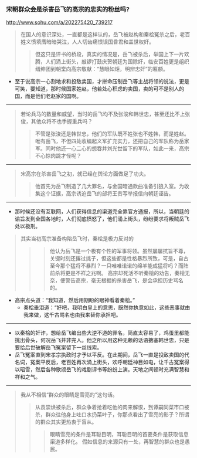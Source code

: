### 宋朝群众会是杀害岳飞的高宗的忠实的粉丝吗?
http://www.sohu.com/a/202275420_739217
>在国人的意识深处，一直都是这样认的，岳飞被赵构和秦桧冤杀之后，老百姓义愤填膺暗暗哭泣，人人切齿痛恨误国昏君和盖世权奸。
>>但这只是评书的桥段，真实的情况是，岳飞被杀后，举国上下一片欢腾，人们涌上街头，敲锣打鼓庆贺朝廷为国除奸，临安百姓更是组织缙绅团到朝堂向高宗敬献：“慧眼如炬，明辨忠奸”的匾额。
- 至于说高宗一心割地求和投敌卖国，才拼命压制岳飞等主战将领的说法，更是可笑，要知道，那时候国家姓赵，他若处心积虑的卖国，卖的可不是别人的国，而是他们老赵家的国啊。
---
>若论兵马的数量和威望，当时的岳飞均不及张浚和韩世忠，甚至还比不上张俊，其他众将不也手握重兵吗？
>>不管是张浚还是韩世忠，他们的军队既不姓张也不姓韩，而是姓赵。唯有岳飞，不但四处收编起义军扩充实力，还把自己的军队称为岳家军。同时他还一心二心的想吞并刘光世留下的军队，如此一来，高宗不心惊肉跳才怪呢？
---
>宋高宗在杀害岳飞之初，就已经在舆论方面做足了功夫。
>>他首先为岳飞制造了几大罪名，与金国暗通款曲准备引狼入室。为收集这个证据，高宗诱迫岳飞的部将王贵写举报信向朝廷诬告。
---
- 那时候还没有互联网，人们获得信息的渠道完全靠官方通报，所以，当朝廷的谕旨发到全国各地时，人们彻底愤怒了，他们涌上街头，纷纷要求将叛贼岳飞处以极刑。
>其实当初高宗准备构陷岳飞时，秦桧是极力反对的
>>>他认为岳飞是一个极有个性的军事将领。虽然屡屡抗旨不尊，关键时刻还撂过挑子，但这些都是性格暴烈所致，可是，自古至今那个猛将不暴烈？一只唯唯诺诺的绵羊能成猛将吗？而阵前杀将更是不祥之兆啊。
>>高宗却死活不听秦桧的劝告，秦桧无奈，便警告高宗，毫无根据的杀害岳飞，是会承担历史骂名的。
- 高宗点头道：“我知道，然后用期盼的眼神看着秦桧。”
  - 秦桧垂泪道：“好吧，我明白皇上的意思，既然你执意如此，这些恶事就由我来做，这千古骂名也由我来替你承担吧。
---
- 以秦桧的奸诈，想给岳飞编出些大逆不道的罪名，简直太容易了，鸡蛋里都能挑出骨头，何况岳飞并非完人。他之所以用这种无赖的话语搪塞韩世忠，只是要给后世破解岳飞冤案留下一丝线索。
- 岳飞冤案直到宋孝宗执政时才予以平反。在此期间，岳飞一直是投敌卖国的代名词，冤案平反后，老百姓再次涌上街头，欢呼朝廷神目如电，让千古冤案得以昭雪，然后各种歌颂岳飞的戏剧评书等纷纷上演。天地之间顿时充满智慧和祥和之气。
---
>我从不相信“群众的眼睛是雪亮的”这句话。
>>从袁崇焕被杀后，群众争着抢着吃他的肉来解恨，到谭嗣同菜市口被杀，群众往他身上吐口水扔菜叶子，你那点看出了雪亮的影子？所谓的群众其实更热衷于盲从。
>>>眼睛雪亮的条件是耳聪目明，耳聪目明的首要条件是获取信息渠道多样化。 假如信息的来源只有一处，再智慧的群众也是愚民。